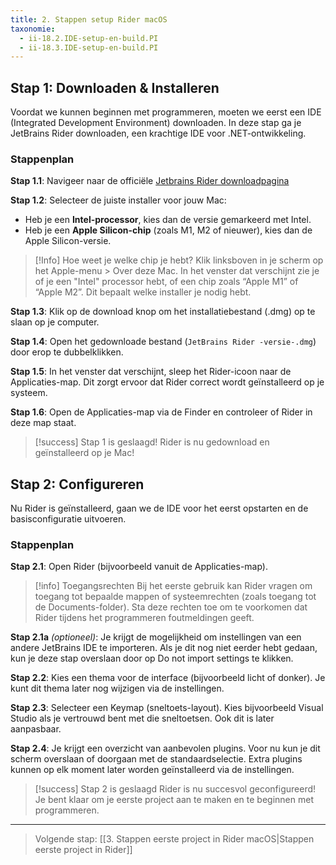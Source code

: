 ```yaml
---
title: 2. Stappen setup Rider macOS
taxonomie:
  - ii-18.2.IDE-setup-en-build.PI
  - ii-18.3.IDE-setup-en-build.PI
---
```


## Stap 1: Downloaden & Installeren
Voordat we kunnen beginnen met programmeren, moeten we eerst een IDE (Integrated Development Environment) downloaden. In deze stap ga je JetBrains Rider downloaden, een krachtige IDE voor .NET-ontwikkeling.

### Stappenplan

**Stap 1.1**: Navigeer naar de officiële [Jetbrains Rider downloadpagina](https://www.jetbrains.com/rider/download/#section=mac)

**Stap 1.2**: Selecteer de juiste installer voor jouw Mac:
* Heb je een **Intel-processor**, kies dan de versie gemarkeerd met Intel.
* Heb je een **Apple Silicon-chip** (zoals M1, M2 of nieuwer), kies dan de Apple Silicon-versie.

> [!Info] Hoe weet je welke chip je hebt?
> Klik linksboven in je scherm op het Apple-menu > Over deze Mac. In het venster dat verschijnt zie je of je een "Intel" processor hebt, of een chip zoals “Apple M1” of “Apple M2”. Dit bepaalt welke installer je nodig hebt.

**Stap 1.3**: Klik op de download knop om het installatiebestand (.dmg) op te slaan op je computer.

**Stap 1.4**: Open het gedownloade bestand (`JetBrains Rider -versie-.dmg`) door erop te dubbelklikken.

**Stap 1.5**: In het venster dat verschijnt, sleep het Rider-icoon naar de Applicaties-map. Dit zorgt ervoor dat Rider correct wordt geïnstalleerd op je systeem.

**Stap 1.6**: Open de Applicaties-map via de Finder en controleer of Rider in deze map staat.

> [!success] Stap 1 is geslaagd!
> Rider is nu gedownload en geïnstalleerd op je Mac!

## Stap 2: Configureren
Nu Rider is geïnstalleerd, gaan we de IDE voor het eerst opstarten en de basisconfiguratie uitvoeren.

### Stappenplan

**Stap 2.1**: Open Rider (bijvoorbeeld vanuit de Applicaties-map).

> [!info] Toegangsrechten
> Bij het eerste gebruik kan Rider vragen om toegang tot bepaalde mappen of systeemrechten (zoals toegang tot de Documents-folder). Sta deze rechten toe om te voorkomen dat Rider tijdens het programmeren foutmeldingen geeft.

**Stap 2.1a** *(optioneel)*: Je krijgt de mogelijkheid om instellingen van een andere JetBrains IDE te importeren. Als je dit nog niet eerder hebt gedaan, kun je deze stap overslaan door op Do not import settings te klikken.

**Stap 2.2**: Kies een thema voor de interface (bijvoorbeeld licht of donker). Je kunt dit thema later nog wijzigen via de instellingen.

**Stap 2.3**: Selecteer een Keymap (sneltoets-layout). Kies bijvoorbeeld Visual Studio als je vertrouwd bent met die sneltoetsen. Ook dit is later aanpasbaar.

**Stap 2.4**: Je krijgt een overzicht van aanbevolen plugins. Voor nu kun je dit scherm overslaan of doorgaan met de standaardselectie. Extra plugins kunnen op elk moment later worden geïnstalleerd via de instellingen.

> [!success] Stap 2 is geslaagd
> Rider is nu succesvol geconfigureerd! Je bent klaar om je eerste project aan te maken en te beginnen met programmeren.

---

> Volgende stap: [[3. Stappen eerste project in Rider macOS|Stappen eerste project in Rider]]

